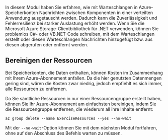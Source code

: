In diesem Modul haben Sie erfahren, wie mit Warteschlangen in Azure-Speicherkonten Nachrichten zwischen Komponenten in einer verteilten Anwendung ausgetauscht werden. Dadurch kann die Zuverlässigkeit und Fehlerresilienz bei starker Auslastung erhöht werden. Wenn Sie die Microsoft Azure Storage-Clientbibliothek für .NET verwenden, können Sie problemlos C#- oder VB.NET-Code schreiben, mit dem Warteschlangen erstellt oder diesen Warteschlangen Nachrichten hinzugefügt bzw. aus diesen abgerufen oder entfernt werden.

## <a name="clean-up-the-resources"></a>Bereinigen der Ressourcen

Bei Speicherkonten, die Daten enthalten, können Kosten im Zusammenhang mit Ihrem Azure-Abonnement anfallen. Da die hier genutzten Datenmengen gering sind, wären die Kosten zwar niedrig, jedoch empfiehlt es sich immer, alle Ressourcen zu entfernen.

Da Sie sämtliche Ressourcen in nur einer Ressourcengruppe erstellt haben, können Sie Ihr Azure-Abonnement am einfachsten bereinigen, indem Sie die Ressourcengruppe entfernen, die wiederum all ihre Inhalte entfernt:

```azurecli
az group delete --name ExerciseResources --yes --no-wait
```

Mit der `--no-wait`-Option können Sie mit dem nächsten Modul fortfahren, ohne auf den Abschluss des Befehls warten zu müssen.